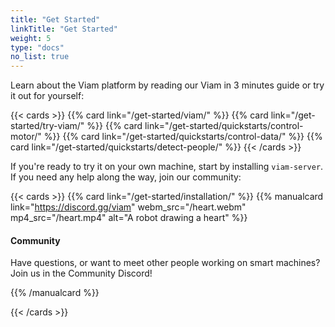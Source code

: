 ```yaml
---
title: "Get Started"
linkTitle: "Get Started"
weight: 5
type: "docs"
no_list: true
---
```


Learn about the Viam platform by reading our Viam in 3 minutes guide or try it out for yourself:

{{< cards >}}
{{% card link="/get-started/viam/" %}}
{{% card link="/get-started/try-viam/" %}}
{{% card link="/get-started/quickstarts/control-motor/" %}}
{{% card link="/get-started/quickstarts/control-data/" %}}
{{% card link="/get-started/quickstarts/detect-people/" %}}
{{< /cards >}}

If you're ready to try it on your own machine, start by installing `viam-server`.
If you need any help along the way, join our community:

<!-- markdownlint-disable-file MD034 -->

{{< cards >}}
{{% card link="/get-started/installation/" %}}
{{% manualcard link="https://discord.gg/viam" webm_src="/heart.webm" mp4_src="/heart.mp4" alt="A robot drawing a heart" %}}

#### Community

Have questions, or want to meet other people working on smart machines? Join us in the Community Discord!

{{% /manualcard %}}

{{< /cards >}}
